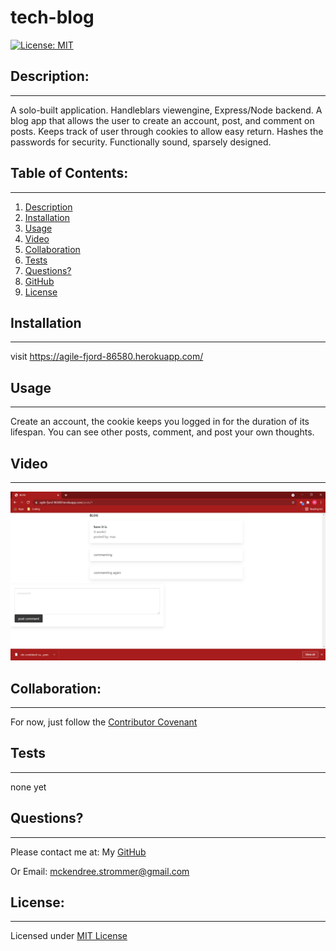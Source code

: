 # tech-blog

[![License: MIT](https://img.shields.io/badge/License-MIT-yellow.svg)](https://opensource.org/licenses/MIT)

## Description:

---

A solo-built application. Handleblars viewengine, Express/Node backend. A blog app that allows the user to create an account, post, and comment on posts. Keeps track of user through cookies to allow easy return. Hashes the passwords for security. Functionally sound, sparsely designed.

## Table of Contents:

---

1. [Description](#description)
2. [Installation](#installation)
3. [Usage](#usage)
4. [Video](#video)
5. [Collaboration](#collaboration)
6. [Tests](#tests)
7. [Questions?](#questions?)
8. [GitHub](#gitHub)
9. [License](#license)

## Installation

---

visit https://agile-fjord-86580.herokuapp.com/

## Usage

---

Create an account, the cookie keeps you logged in for the duration of its lifespan. You can see other posts, comment, and post your own thoughts.

## Video

---

![Demo Video](./assets/images/tech-blog-image.png)

## Collaboration:

---

For now, just follow the [Contributor Covenant](https://www.contributor-covenant.org/)

## Tests

---

none yet

## Questions?

---

Please contact me at:
My [GitHub](https://github.com/Windowmac)

Or Email:
<mckendree.strommer@gmail.com>

## License:

---

Licensed under [MIT License](https://opensource.org/licenses/MIT)
